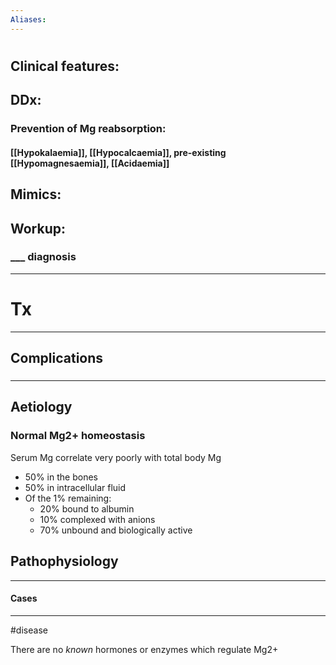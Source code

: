 ```yaml
---
Aliases:
---
```

# 
## Clinical features:
###
## DDx:
### Prevention of Mg reabsorption:
#### [[Hypokalaemia]], [[Hypocalcaemia]], pre-existing [[Hypomagnesaemia]], [[Acidaemia]]
## Mimics:
###
## Workup:
### ___ diagnosis
---
# Tx

---
## Complications
###

---
## Aetiology
### Normal Mg2+ homeostasis
Serum Mg correlate very poorly with total body Mg
- 50% in the bones
- 50% in intracellular fluid
- Of the 1% remaining:
	- 20% bound to albumin
	- 10% complexed with anions
	- 70% unbound and biologically active

## Pathophysiology

---
#### Cases


---
#disease 


There are no *known* hormones or enzymes which regulate Mg2+

